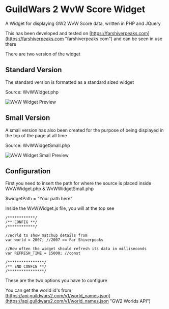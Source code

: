 # GuildWars 2 WvW Score Widget
A Widget for displaying GW2 WvW Score data, written in PHP and JQuery

This has been developed and tested on [https://farshiverpeaks.com](https://farshiverpeaks.com "farshiverpeaks.com") and can be seen in use there

There are two version of the widget
## Standard Version ##
The standard version is formatted as a standard sized widget

Source: WvWWidget.php

![WvW Widget Preview](http://i.imgur.com/1hsUwRi.png)

## Small Version ##
A small version has also been created for the purpose of being displayed in the top of the page at all time

Source: WvWWidgetSmall.php

![WvW Widget Small Preview](http://i.imgur.com/31VVihA.png)

## Configuration ##
First you need to insert the path for where the source is placed inside WvWWidget.php & WvWWidgetSmall.php

$widgetPath = "Your path here"

Inside the WvWWidget.js file, you will at the top see

    /************/
    /** CONFIG **/
    /************/

    //World to show matchup details from
    var world = 2007; //2007 == Far Shiverpeaks

    //How often the widget should refresh its data in milliseconds
    var REFRESH_TIME = 15000; //const
    
    /****************/
    /** END CONFIG **/
    /****************/

These are the two options you have to configure

You can get the world id's from [https://api.guildwars2.com/v1/world_names.json](https://api.guildwars2.com/v1/world_names.json "GW2 Worlds API")